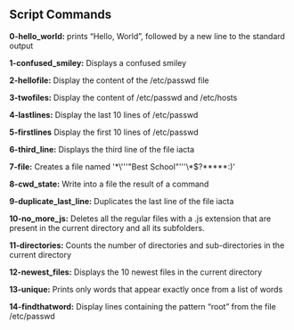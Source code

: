 ## Script Commands

**0-hello_world:** prints “Hello, World”, followed by a new line to the standard output

**1-confused_smiley:** Displays a confused smiley

**2-hellofile:** Display the content of the /etc/passwd file

**3-twofiles:** Display the content of /etc/passwd and /etc/hosts

**4-lastlines:** Display the last 10 lines of /etc/passwd

**5-firstlines** Display the first 10 lines of /etc/passwd

**6-third_line:** Displays the third line of the file iacta

**7-file:** Creates a file named '\*\\'\''"Best School"\'\''\\*$\?\*\*\*\*\*:)'

**8-cwd_state:** Write into a file the result of a command 

**9-duplicate_last_line:** Duplicates the last line of the file iacta

**10-no_more_js:** Deletes all the regular files  with a .js extension that are present in the current directory and all its subfolders.

**11-directories:** Counts the number of directories and sub-directories in the current directory

**12-newest_files:** Displays the 10 newest files in the current directory

**13-unique:** Prints only words that appear exactly once from a list of words

**14-findthatword:** Display lines containing the pattern “root” from the file /etc/passwd


